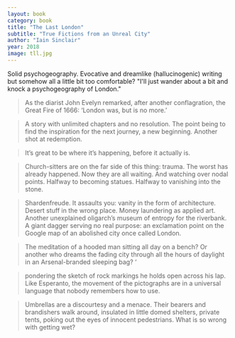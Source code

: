 ```yaml
---
layout: book
category: book
title: "The Last London"
subtitle: "True Fictions from an Unreal City"
author: "Iain Sinclair"
year: 2018
image: tll.jpg
---
```

Solid psychogeography. Evocative and dreamlike (hallucinogenic)
writing but somehow all a little bit too comfortable?
"I'll just wander about a bit and knock a psychogeography of London."

> As the diarist John Evelyn remarked, after another conflagration, the Great Fire of 1666: ‘London was, but is no more.’ 

> A story with unlimited chapters and no resolution. The point being to find the inspiration for the next journey, a new beginning. Another shot at redemption.

> It’s great to be where it’s happening, before it actually is.

> Church-sitters are on the far side of this thing: trauma. The worst has already happened. Now they are all waiting. And watching over nodal points. Halfway to becoming statues. Halfway to vanishing into the stone.

> Shardenfreude. It assaults you: vanity in the form of architecture. Desert stuff in the wrong place. Money laundering as applied art. Another unexplained oligarch’s museum of entropy for the riverbank. A giant dagger serving no real purpose: an exclamation point on the Google map of an abolished city once called London.

> The meditation of a hooded man sitting all day on a bench? Or another who dreams the fading city through all the hours of daylight in an Arsenal-branded sleeping bag? ‘

> pondering the sketch of rock markings he holds open across his lap. Like Esperanto, the movement of the pictographs are in a universal language that nobody remembers how to use.

> Umbrellas are a discourtesy and a menace. Their bearers and brandishers walk around, insulated in little domed shelters, private tents, poking out the eyes of innocent pedestrians. What is so wrong with getting wet?
